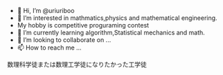 - 👋 Hi, I’m @uriuriboo
- 👀 I’m interested in mathmatics,physics and mathematical engineering.
- My hobby is competitive proguraming contest
- 🌱 I’m currently learning algorithm,Statistical mechanics and math.
- 💞️ I’m looking to collaborate on ...
- 📫 How to reach me ...

数理科学徒または数理工学徒になりたかった工学徒

<!---
uriuriboo/uriuriboo is a ✨ special ✨ repository because its `README.md` (this file) appears on your GitHub profile.
You can click the Preview link to take a look at your changes.
--->
